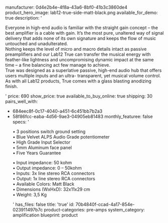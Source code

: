 manufacturer: 0d4e2b4e-4f8a-43a6-8bf0-41b3c3860de4
product_hero_image: lab12-true-side-matt-black.png
available_for_demo: true
description: '<p>Everyone in high-end audio is familiar with the straight gain concept – the best amplifier is a cable with gain. It’s the most pure, unaltered way of signal delivery that adds none of its own signature and keeps the flow of music untouched and unadulterated.<br>Nothing keeps the level of micro and macro details intact as passive preamplifiers and our Lab12 True can transfer the musical energy with feather-like lightness and uncompromising dynamic impact at the same time – a fine balancing act few manage to achieve.<br>True was designed as a superlative passive, high-end audio hub that offers users multiple inputs and an ultra- transparent, yet musical volume control.<br>As with all Lab12 products, True comes with a glass blasting anodizing finish.&nbsp;&nbsp;</p>'
price: 690
show_price: true
available_to_buy_online: true
shipping: 30
pairs_well_with:
  - 684eec8f-0c17-4040-a451-6c451bb7b2a3
  - 58f86fcc-eaba-4d56-9ae3-04905eb81483
monthly_featuree: false
specs: '<p>• 3 positions switch ground setting<br>• Blue Velvet ALPS Audio Grade potentiometer<br>• High Grade Input Selector<br>• 5mm Aluminum face panel<br>• Five Years Guarantee&nbsp;&nbsp;</p><p>• Input impedance: 50 kohm<br>• Output impedance: 0 – 50kohm<br>• Inputs: 3x line stereo RCA connectors<br>• Output: 1x line stereo RCA connectors<br>• Available Colors: Matt Black<br>• Dimensions (WxHxD): 32x11x29 cm<br>• Weight: 3,5 Kg&nbsp;&nbsp;</p>'
has_files: false
title: 'true'
id: 70b4840f-ccad-4a17-854e-023911497b7c
product-categories: pre-amps
system_category: amplification
blueprint: product
